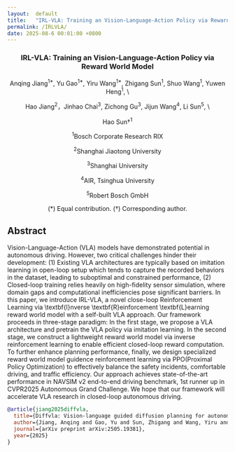```yaml
---
layout:  default
title:   "IRL-VLA: Training an Vision-Language-Action Policy via Reward World Model"
permalink: /IRLVLA/
date: 2025-08-6 00:01:00 +0800
---
```


<div align="center">
<h3>IRL-VLA: Training an Vision-Language-Action Policy via Reward World Model</h3>

Anqing Jiang<sup>1\*</sup>, Yu Gao<sup>1\*</sup>, Yiru Wang<sup>1\*</sup>, Zhigang Sun<sup>1</sup>, Shuo Wang<sup>1</sup>, Yuwen Heng<sup>1</sup>, \

Hao Jiang<sup>2</sup>，Jinhao Chai<sup>3</sup>, Zichong Gu<sup>3</sup>, Jijun Wang<sup>4</sup>, Li Sun<sup>5</sup>, \

Hao Sun†<sup>1</sup>

<sup>1</sup>Bosch Corporate Research RIX  

<sup>2</sup>Shanghai Jiaotong University 

<sup>3</sup>Shanghai University

<sup>4</sup>AIR, Tsinghua University

<sup>5</sup>Robert Bosch GmbH

(\*) Equal contribution. (†) Corresponding author.  

</div>


## Abstract         
Vision-Language-Action (VLA) models have demonstrated potential in autonomous driving. However, two critical challenges hinder their development: (1) Existing VLA architectures are typically based on imitation learning in open-loop setup which tends to capture the recorded behaviors in the dataset, leading to suboptimal and constrained  performance, (2) Closed-loop training relies heavily on high-fidelity sensor simulation, where domain gaps and computational inefficiencies pose significant barriers. In this paper, we introduce IRL-VLA, a novel close-loop Reinforcement Learning via \textbf{I}nverse \textbf{R}einforcement \textbf{L}earning reward world model with a self-built VLA approach. Our framework proceeds in three-stage paradigm: In the first stage, we propose a VLA architecture and pretrain the VLA policy via imitation learning. In the second stage, we construct a lightweight reward world model via inverse reinforcement learning to enable efficient closed-loop reward computation. To further enhance planning performance, finally, we design specialized reward world model guidence reinforcement learning via PPO(Proximal Policy Optimization) to effectively balance the safety incidents, comfortable driving, and traffic efficiency. Our approach achieves state-of-the-art performance in NAVSIM v2 end-to-end driving benchmark, 1st runner up in CVPR2025 Autonomous Grand Challenge. We hope that our framework will accelerate VLA research in closed-loop autonomous driving.

```bibtex
@article{jiang2025diffvla,
  title={Diffvla: Vision-language guided diffusion planning for autonomous driving},
  author={Jiang, Anqing and Gao, Yu and Sun, Zhigang and Wang, Yiru and Wang, Jijun and Chai, Jinghao and Cao, Qian and Heng, Yuweng and Jiang, Hao and Dong, Yunda and others},
  journal={arXiv preprint arXiv:2505.19381},
  year={2025}
}
```